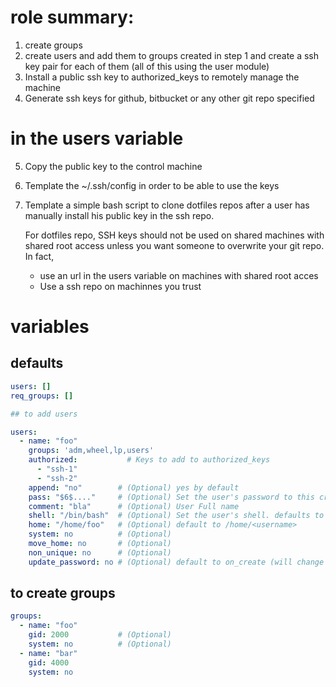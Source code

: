 
# role summary:
1. create groups
2. create users and add them to groups created in step 1 and create a ssh key pair for each of them (all of this using the user module)
3. Install a public ssh key to authorized_keys to remotely manage the machine
4. Generate ssh keys for github, bitbucket or any other git repo specified
# in the users variable
5. Copy the public key to the control machine
6. Template the ~/.ssh/config in order to be able to use the keys
7. Template a simple bash script to clone dotfiles repos after a user has
   manually install his public key in the ssh repo.

   For dotfiles repo, SSH keys should not be used on shared machines with
   shared root access unless you want someone to overwrite your git repo.
   In fact,
     - use an url in the users variable on machines with shared root acces
     - Use a ssh repo on machinnes you trust

# variables

## defaults

```yaml
users: []
req_groups: []
```

```yaml
## to add users

users:
  - name: "foo"
    groups: 'adm,wheel,lp,users'
    authorized:           # Keys to add to authorized_keys
      - "ssh-1"
      - "ssh-2"
    append: "no"        # (Optional) yes by default
    pass: "$6$...."     # (Optional) Set the user's password to this crypted value.
    comment: "bla"      # (Optional) User Full name
    shell: "/bin/bash"  # (Optional) Set the user's shell. defaults to /bin/bash
    home: "/home/foo"   # (Optional) default to /home/<username>
    system: no          # (Optional)
    move_home: no       # (Optional)
    non_unique: no      # (Optional)
    update_password: no # (Optional) default to on_create (will change passwd if they differ
```

## to create groups

```yaml
groups:
  - name: "foo"
    gid: 2000           # (Optional)
    system: no          # (Optional)
  - name: "bar"
    gid: 4000
    system: no
```
